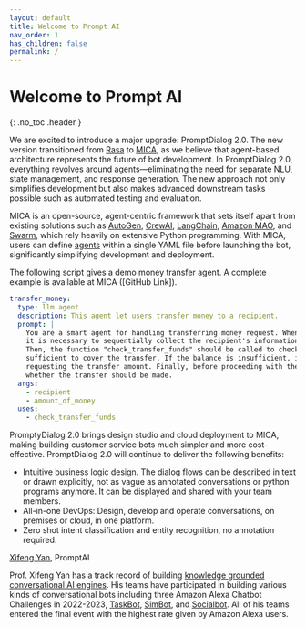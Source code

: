 ```yaml
---
layout: default
title: Welcome to Prompt AI
nav_order: 1
has_children: false
permalink: /
---
```

# Welcome to Prompt AI
{: .no_toc .header }

We are excited to introduce a major upgrade: PromptDialog 2.0. The new version transitioned from [Rasa](https://github.com/RasaHQ/rasa) to [MICA](https://mica-labs.github.io/), as we believe that agent-based architecture represents the future of bot development. In PromptDialog 2.0, everything revolves around agents—eliminating the need for separate NLU, state management, and response generation. The new approach not only simplifies development but also makes advanced downstream tasks possible such as automated testing and evaluation.  

MICA is an open-source, agent-centric framework that sets itself apart from existing solutions such as [AutoGen](https://github.com/microsoft/autogen), [CrewAI](https://github.com/crewAIInc/crewAI), [LangChain](https://github.com/langchain-ai/langchain), [Amazon MAO](https://github.com/awslabs/multi-agent-orchestrator), and [Swarm](https://github.com/openai/swarm), which rely heavily on extensive Python programming. With MICA, users can define [agents](https://mica-labs.github.io/docs/concepts/agent/) within a single YAML file before launching the bot, significantly simplifying development and deployment.

The following script gives a demo money transfer agent. A complete example is available at MICA  ([GitHub Link]).

```yaml
transfer_money:
  type: llm agent
  description: This agent let users transfer money to a recipient.
  prompt: |
    You are a smart agent for handling transferring money request. When user ask for transferring money, 
    it is necessary to sequentially collect the recipient's information and the transfer amount. 
    Then, the function "check_transfer_funds" should be called to check whether the account balance is
    sufficient to cover the transfer. If the balance is insufficient, it should return to the step of
    requesting the transfer amount. Finally, before proceeding with the transfer, confirm with the user
    whether the transfer should be made.
  args:
    - recipient
    - amount_of_money
  uses:
    - check_transfer_funds
```



<!--- PromptDialog was originally built on Rasa/ChatGPT and conceived as an alternative of Rasa-X, Rasa-Pro, and Rasa Studio.  Based on user feedback, it becomes obvious that the traditional task-oriented dialogue system that separates natural language understanding (NLU), dialogue management (DM), and response generation is hard to maintain.  The new agent-based architecture offers a much better solution.  By transitioning from RASA to MICA, every aspect of bot development—including coding, testing, and even documentation—is dramatically simplified.  --->  

PromptyDialog 2.0 brings design studio and cloud deployment to MICA, making building customer service bots much simpler and more cost-effective.  PromptDialog 2.0 will continue to deliver the following benefits: 

* Intuitive business logic design. The dialog flows can be described in text or drawn explicitly, not as vague as annotated conversations or python programs anymore.  It can be displayed and shared with your team members.
* All-in-one DevOps: Design, develop and operate conversations, on premises or cloud, in one platform.
* Zero shot intent classification and entity recognition, no annotation required.

[Xifeng Yan](https://sites.cs.ucsb.edu/~xyan/), PromptAI

Prof. Xifeng Yan has a track record of building [knowledge grounded conversational AI engines](https://sites.cs.ucsb.edu/~xyan/knowledgebase.html).  His teams have participated in building various kinds of conversational bots including three Amazon Alexa Chatbot Challenges in 2022-2023, [TaskBot](https://www.amazon.science/academic-engagements/amazon-launches-new-alexa-prize-taskbot-challenge), [SimBot](https://www.amazon.science/alexa-prize/simbot-challenge), and [Socialbot](https://www.amazon.science/alexa-prize/socialbot-grand-challenge/2022). All of his teams entered the final event with the highest rate given by Amazon Alexa users. 
